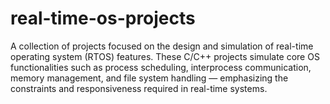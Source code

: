 # real-time-os-projects
A collection of projects focused on the design and simulation of real-time operating system (RTOS) features. These C/C++ projects simulate core OS functionalities such as process scheduling, interprocess communication, memory management, and file system handling — emphasizing the constraints and responsiveness required in real-time systems.
